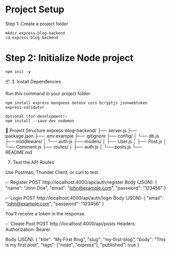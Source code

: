 # Project Setup
Step 1: Create a project folder
```
mkdir express-blog-backend
cd express-blog-backend
```
# Step 2: Initialize Node project
```
npm init -y
```
📦 3. Install Dependencies

Run this command in your project folder:
```
npm install express mongoose dotenv cors bcryptjs jsonwebtoken express-validator

Optional (for development):
npm install --save-dev nodemon
```

📁 Project Structure
express-blog-backend/
├── server.js
├── package.json
├── .env.example
├── .gitignore
├── config/
│   └── db.js
├── middleware/
│   └── auth.js
├── models/
│   ├── User.js
│   ├── Post.js
│   └── Comment.js
├── routes/
│   ├── auth.js
│   └── posts.js
└── README.md


7. Test the API Routes

Use Postman, Thunder Client, or curl to test.

✅ Register
POST http://localhost:4000/api/auth/register
Body (JSON):
{
  "name": "John Doe",
  "email": "john@example.com",
  "password": "123456"
}

✅ Login
POST http://localhost:4000/api/auth/login
Body (JSON):
{
  "email": "john@example.com",
  "password": "123456"
}


You’ll receive a token in the response.

✅ Create Post
POST http://localhost:4000/api/posts
Headers:
Authorization: Bearer <token>

Body (JSON):
{
  "title": "My First Blog",
  "slug": "my-first-blog",
  "body": "This is my first post",
  "tags": ["node", "express"],
  "published": true
}
